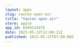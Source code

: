 ```yaml
---
layout: apps
slug: vaulen-open-air
title: "Vaulen open air"
store: apple
app_id: 6449134476
date: 2023-05-22T12:00:11Z
published: 2023-05-22T07:00:00Z
---
```

